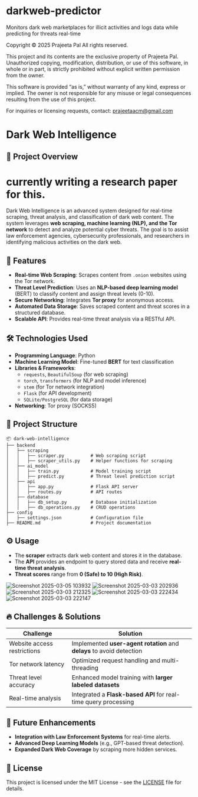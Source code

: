 # darkweb-predictor
Monitors dark web marketplaces for illicit activities and logs data while predicting for threats real-time


Copyright © 2025 Prajeeta Pal
All rights reserved.

This project and its contents are the exclusive property of Prajeeta Pal. Unauthorized copying, modification, distribution, or use of this software, in whole or in part, is strictly prohibited without explicit written permission from the owner.

This software is provided “as is,” without warranty of any kind, express or implied. The owner is not responsible for any misuse or legal consequences resulting from the use of this project.

For inquiries or licensing requests, contact: prajeetaacm@gmail.com

# Dark Web Intelligence

## 📌 Project Overview
# currently writing a research paper for this.
Dark Web Intelligence is an advanced system designed for real-time scraping, threat analysis, and classification of dark web content. The system leverages **web scraping, machine learning (NLP), and the Tor network** to detect and analyze potential cyber threats. The goal is to assist law enforcement agencies, cybersecurity professionals, and researchers in identifying malicious activities on the dark web.

## 🚀 Features
- **Real-time Web Scraping**: Scrapes content from `.onion` websites using the Tor network.
- **Threat Level Prediction**: Uses an **NLP-based deep learning model** (BERT) to classify content and assign threat levels (0-10).
- **Secure Networking**: Integrates **Tor proxy** for anonymous access.
- **Automated Data Storage**: Saves scraped content and threat scores in a structured database.
- **Scalable API**: Provides real-time threat analysis via a RESTful API.

## 🛠️ Technologies Used
- **Programming Language**: Python
- **Machine Learning Model**: Fine-tuned **BERT** for text classification
- **Libraries & Frameworks**:
  - `requests`, `BeautifulSoup` (for web scraping)
  - `torch`, `transformers` (for NLP and model inference)
  - `stem` (for Tor network integration)
  - `Flask` (for API development)
  - `SQLite/PostgreSQL` (for data storage)
- **Networking**: Tor proxy (SOCKS5)

## 📂 Project Structure
```
📦 dark-web-intelligence
├── backend
│   ├── scraping
│   │   ├── scraper.py          # Web scraping script
│   │   ├── scraper_utils.py    # Helper functions for scraping
│   ├── ai_model
│   │   ├── train.py            # Model training script
│   │   ├── predict.py          # Threat level prediction script
│   ├── api
│   │   ├── app.py              # Flask API server
│   │   ├── routes.py           # API routes
│   ├── database
│   │   ├── db_setup.py         # Database initialization
│   │   ├── db_operations.py    # CRUD operations
├── config
│   ├── settings.json           # Configuration file
├── README.md                   # Project documentation
```

## ⚙️ Usage
- The **scraper** extracts dark web content and stores it in the database.
- The **API** provides an endpoint to query stored data and receive **real-time threat analysis**.
- **Threat scores** range from **0 (Safe) to 10 (High Risk)**.

![Screenshot 2025-03-05 103932](https://github.com/user-attachments/assets/6ad5ab4d-9edc-4f0c-9807-6a1b7044f911)
![Screenshot 2025-03-03 202936](https://github.com/user-attachments/assets/18b2f7bf-63f5-4dca-af27-0d3c93b79ff9)
![Screenshot 2025-03-03 212325](https://github.com/user-attachments/assets/6af3283d-546e-441e-ba05-63238e1b7890)
![Screenshot 2025-03-03 222434](https://github.com/user-attachments/assets/10718fd5-fd14-4a69-8394-67dbdd201af4)
![Screenshot 2025-03-03 222147](https://github.com/user-attachments/assets/4d82731c-d330-4ef8-a52f-cdb079a1599b)

## 🔥 Challenges & Solutions
| Challenge | Solution |
|-----------|----------|
| Website access restrictions | Implemented **user-agent rotation** and **delays** to avoid detection |
| Tor network latency | Optimized request handling and multi-threading |
| Threat level accuracy | Enhanced model training with **larger labeled datasets** |
| Real-time analysis | Integrated a **Flask-based API** for real-time query processing |

## 📌 Future Enhancements
- **Integration with Law Enforcement Systems** for real-time alerts.
- **Advanced Deep Learning Models** (e.g., GPT-based threat detection).
- **Expanded Dark Web Coverage** by scraping more hidden services.

## 📜 License
This project is licensed under the MIT License - see the [LICENSE](LICENSE) file for details.

